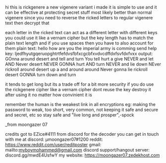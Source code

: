 hi this is rickgenere a new vigenere variant i made
it is simple to use
and it can be effective at protecting secret stuff most likely better than normal vigenere since you need to reverse the ricked letters to regular vigenere text then decrypt that

each letter in the ricked text can act as a different letter with different keys
you could use it like a vernam cipher but the key length has to match the plain text length and if you use spaces then you have to also account for them
   plain text: hello how are you the imperial army is comming send help
          key: ljedfhyutgqeruopghtrtfefdvsfbfxcgcbfxvdvcdffdxfsvfdxfvxx
output: GOnna around desert and tell and turn You tell hurt a give NEVER and let AND Never desert NEVER GONNA hurt AND turn NEVER and lie down NEver rickroll around desert up a and around around Never gonna lie rickroll desert GONNA turn down and turn

it tends to get long but its a trade off for a bit more security
if you do use the rickgenere cipher like a vernam cipher dont reuse the key 
destroy it after using it no matter how convinient it is

remember the human is the weakest link in all encryptions
eg: making the password to weak, too short, very common, not keeping it safe and secure and secret, etc
so stay safe and "live long and prosper",-spock

_from moongazer 07

credits got to EZice#4111 from discord for the decoder
you can get in touch with me at
discord: μmoongazer07#1200
reddit: https://www.reddit.com/user/reditposter
gmail: mailto:myboymohammed@gmail.com
discord support/hangout server: discord.gg/mwdE4UsfwY
my website: https://moongazer07.zedekhost.com
